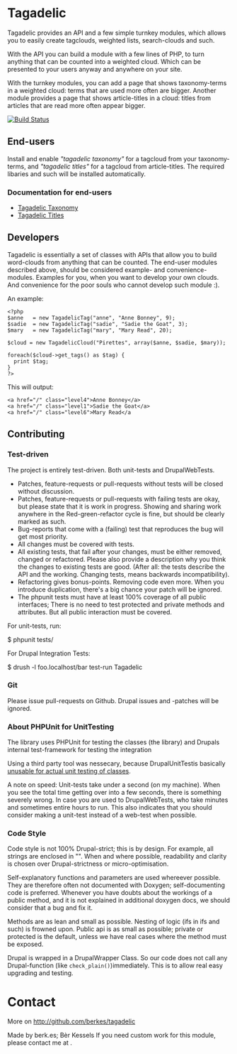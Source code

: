 # Tagadelic #
Tagadelic provides an API and a few simple turnkey modules, which allows you to easily create tagclouds, weighted lists, search-clouds and such.

With the API you can build a module with a few lines of PHP, to turn anything that can be counted into a weighted cloud. Which can be presented to your users anyway and anywhere on your site.

With the turnkey modules, you can add a page that shows taxonomy-terms in a weighted cloud: terms that are used more often are bigger. Another module provides a page that shows article-titles in a cloud: titles from articles that are read more often appear bigger.

[![Build Status](https://travis-ci.org/berkes/tagadelic.png?branch=develop)](https://travis-ci.org/berkes/tagadelic)

## End-users ##
Install and enable _"tagadelic taxonomy"_ for a tagcloud from your
taxonomy-terms, and _"tagadelic titles"_ for a tagcloud from
article-titles. The required libaries and such will be installed
automatically.

### Documentation for end-users ###

* [Tagadelic Taxonomy](https://github.com/berkes/tagadelic/wiki/Tagadelic-Taxonomy)
* [Tagadelic Titles](https://github.com/berkes/tagadelic/wiki/Tagadelic-Titles)

## Developers ##

Tagadelic is essentially a set of classes with APIs that allow you to
build word-clouds from anything that can be counted. The end-user
modules described above, should be considered example- and
convenience-modules. Examples for you, when you want to develop your own
clouds. And convenience for the poor souls who cannot develop such
module :).

An example:

    <?php
    $anne   = new TagadelicTag("anne", "Anne Bonney", 9);
    $sadie  = new TagadelicTag("sadie", "Sadie the Goat", 3);
    $mary   = new TagadelicTag("mary", "Mary Read", 20);

    $cloud = new TagadelicCloud("Pirettes", array($anne, $sadie, $mary));

    foreach($cloud->get_tags() as $tag) {
      print $tag;
    }
    ?>

This will output:

    <a href="/" class="level4">Anne Bonney</a>
    <a href="/" class="level1">Sadie the Goat</a>
    <a href="/" class="level6">Mary Read</a

## Contributing ##

### Test-driven ###
The project is entirely test-driven. Both unit-tests and DrupalWebTests.

* Patches, feature-requests or pull-requests without tests will be closed without discussion.
* Patches, feature-requests or pull-requests with failing tests are okay, but please state that it is work in progress. Showing and sharing work anywhere in the Red-green-refactor cycle is fine, but should be clearly marked as such.
* Bug-reports that come with a (failing) test that reproduces the bug will get most priority.
* All changes must be covered with tests.
* All existing tests, that fail after your changes, must be either removed, changed or refactored. Please also provide a description why you think the changes to existing tests are good. (After all: the tests describe the API and the working. Changing tests, means backwards incompatibility).
* Refactoring gives bonus-points. Removing code even more. When you introduce duplication, there's a big chance your patch will be ignored.
* The phpunit tests must have at least 100% coverage of all public interfaces; There is no need to test protected and private methods and attributes. But all public interaction must be covered.

For unit-tests, run:

   $ phpunit tests/

For Drupal Integration Tests:

   $ drush -l foo.localhost/bar test-run Tagadelic

### Git ###

Please issue pull-requests on Github. Drupal issues and -patches will be
ignored.

### About PHPUnit for UnitTesting ###
The library uses PHPUnit for testing the classes (the library) and
Drupals internal test-framework for testing the integration 

Using a third party tool was nessecary, because DrupalUnitTestis basically
[unusable for actual unit testing of classes](http://stackoverflow.com/a/6046100/73673).

A note on speed: Unit-tests take under a second (on my machine). When you
see the total time getting over into a few seconds, there is something
severely wrong. In case you are used to DrupalWebTests, who take minutes
and sometimes entire hours to run. This also indicates that you should
consider making a unit-test instead of a web-test when possible.

### Code Style ###
Code style is not 100% Drupal-strict; this is by design. For example,
all strings are enclosed in "".  When and where possible, readability 
and clarity is chosen over Drupal-strictness or micro-optimisation.

Self-explanatory functions and parameters are used whereever possible.
They are therefore often not documented with Doxygen; self-documenting code is
preferred. Whenever you have doubts about the workings of a public method,
and it is not explained in additional doxygen docs, we should consider
that a bug and fix it.

Methods are as lean and small as possible. Nesting of logic (ifs in ifs
and such) is frowned upon. Public api is as small as possible; private
or protected is the default, unless we have real cases where the method
must be exposed.

Drupal is wrapped in a DrupalWrapper Class. So our code does not call
any Drupal-function (like `check_plain()`)immediately. This is to allow
real easy upgrading and testing.

# Contact #
More on http://github.com/berkes/tagadelic

Made by berk.es; Bèr Kessels
If you need custom work for this module, please contact me at <ber at
webschuur dot com>.
